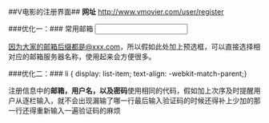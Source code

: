 ##V电影的注册界面##
**网址** http://www.vmovier.com/user/register

###优化一：###
<label class="label-input">常用邮箱</label>
<input type="text" id="email">
<span class="reg-error"></span>

因为大家的邮箱后缀都是@xxx.com，所以假如此处加上预选框，可以直接选择相对应的邮箱服务器名称，使用起来会方便很多。

###优化二：###
    li {
    display: list-item;
    text-align: -webkit-match-parent;}


注册信息中的**邮箱，用户名，以及密码**使用相同的代码，假如加上次序及时提醒用户从逐栏输入，就不会出现漏输了哪一行最后输入验证码的时候还得补上少加的那一行还得重新输入一遍验证码的麻烦

 
